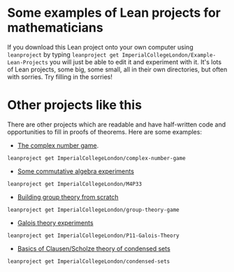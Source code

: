# Some examples of Lean projects for mathematicians

If you download this Lean project onto your own computer using `leanproject`
by typing `leanproject get ImperialCollegeLondon/Example-Lean-Projects`
you will just be able to edit it and experiment with it. It's lots of
Lean projects, some big, some small, all in their own directories, but
often with sorries. Try filling in the sorries!

# Other projects like this

There are other projects which are readable and have
half-written code and opportunities to fill in proofs of theorems. Here
are some examples:

* [The complex number game](https://github.com/ImperialCollegeLondon/complex-number-game).

`leanproject get ImperialCollegeLondon/complex-number-game`

* [Some commutative algebra experiments](https://github.com/ImperialCollegeLondon/M4P33/blob/1a179372db71ad6802d11eacbc1f02f327d55f8f/src/for_mathlib/commutative_algebra/Zariski_lemma.lean#L80-L81)

`leanproject get ImperialCollegeLondon/M4P33`

* [Building group theory from scratch](https://github.com/ImperialCollegeLondon/group-theory-game)

`leanproject get ImperialCollegeLondon/group-theory-game`

* [Galois theory experiments](https://github.com/ImperialCollegeLondon/P11-Galois-Theory)

`leanproject get ImperialCollegeLondon/P11-Galois-Theory`

* [Basics of Clausen/Scholze theory of condensed sets](https://github.com/ImperialCollegeLondon/condensed-sets)

`leanproject get ImperialCollegeLondon/condensed-sets`